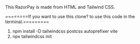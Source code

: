 This RazorPay is made from HTML and Tailwind CSS.

========If you want to use this clone? to use this code in the terminal.=========
1) npm install -D tailwindcss postcss autoprefixer vite
2) npx tailwindcss init
